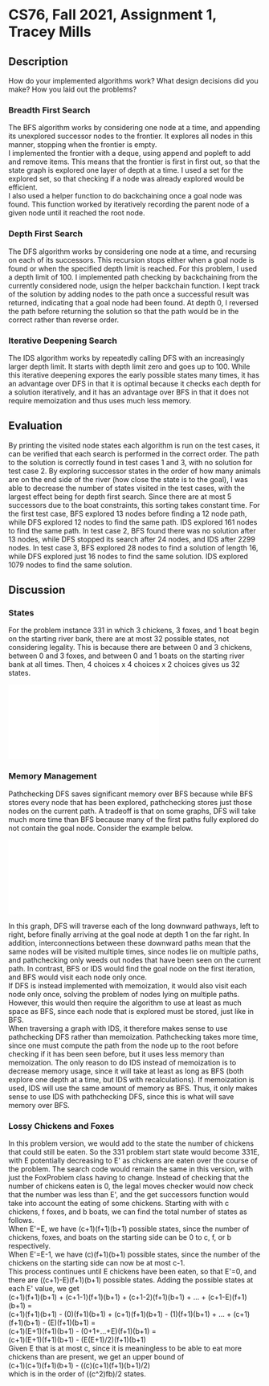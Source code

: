 # CS76, Fall 2021, Assignment 1, Tracey Mills
## Description
How do your implemented algorithms work? What design decisions did you make? How you laid out the problems?
### Breadth First Search
The BFS algorithm works by considering one node at a time, and appending its unexplored successor nodes to the frontier. It explores all nodes in this manner, stopping when the frontier is empty.  
I implemented the frontier with a deque, using append and popleft to add and remove items. This means that the frontier is first in first out, so that the state graph is explored one layer of depth at a time. I used a set for the explored set, so that checking if a node was already explored would be efficient.  
I also used a helper function to do backchaining once a goal node was found. This function worked by iteratively recording the parent node of a given node until it reached the root node.
### Depth First Search
The DFS algorithm works by considering one node at a time, and recursing on each of its successors. This recursion stops either when a goal node is found or when the specified depth limit is reached. For this problem, I used a depth limit of 100. I implemented path checking by backchaining from the currently considered node, usign the helper backchain function. I kept track of the solution by adding nodes to the path once a successful result was returned, indicating that a goal node had been found. At depth 0, I reversed the path before returning the solution so that the path would be in the correct rather than reverse order.
### Iterative Deepening Search
The IDS algorithm works by repeatedly calling DFS with an increasingly larger depth limit. It starts with depth limit zero and goes up to 100. While this iterative deepening expores the early possible states many times, it has an advantage over DFS in that it is optimal because it checks each depth for a solution iteratively, and it has an advantage over BFS in that it does not require memoization and thus uses much less memory.
## Evaluation
By printing the visited node states each algorithm is run on the test cases, it can be verified that each search is performed in the correct order. The path to the solution is correctly found in test cases 1 and 3, with no solution for test case 2.
By exploring successor states in the order of how many animals are on the end side of the river (how close the state is to the goal), I was able to decrease the number of states visited in the test cases, with the largest effect being for depth first search. Since there are at most 5 successors due to the boat constraints, this sorting takes constant time. For the first test case, BFS explored 13 nodes before finding a 12 node path, while DFS explored 12 nodes to find the same path. IDS explored 161 nodes to find the same path. In test case 2, BFS found there was no solution after 13 nodes, while DFS stopped its search after 24 nodes, and IDS after 2299 nodes. In test case 3, BFS explored 28 nodes to find a solution of length 16, while DFS explored just 16 nodes to find the same solution. IDS explored 1079 nodes to find the same solution.
## Discussion
### States
For the problem instance 331 in which 3 chickens, 3 foxes, and 1 boat begin on the starting river bank, there are at most 32 possible states, not considering legality. This is because there are between 0 and 3 chickens, between 0 and 3 foxes, and between 0 and 1 boats on the starting river bank at all times. Then, 4 choices x 4 choices x 2 choices gives us 32 states.

![First three iterations of possible states, starting with state 331. Legal states are colored green, illegal states red.](/figure.pdf)

### Memory Management
Pathchecking DFS saves significant memory over BFS because while BFS stores every node that has been explored, pathchecking stores just those nodes on the current path. A tradeoff is that on some graphs, DFS will take much more time than BFS because many of the first paths fully explored do not contain the goal node. Consider the example below.

![Graph in which successors are explored left to right, with start state S and goal state G.](/DFS_figure.pdf)

In this graph, DFS will traverse each of the long downward pathways, left to right, before finally arriving at the goal node at depth 1 on the far right. In addition, interconnections between these downward paths mean that the same nodes will be visited multiple times, since nodes lie on multiple paths, and pathchecking only weeds out nodes that have been seen on the current path. In contrast, BFS or IDS would find the goal node on the first iteration, and BFS would visit each node only once.  
If DFS is instead implemented with memoization, it would also visit each node only once, solving the problem of nodes lying on multiple paths. However, this would then require the algorithm to use at least as much space as BFS, since each node that is explored must be stored, just like in BFS.  
When traversing a graph with IDS, it therefore makes sense to use pathchecking DFS rather than memoization. Pathchecking takes more time, since one must compute the path from the node up to the root before checking if it has been seen before, but it uses less memory than memoization. The only reason to do IDS instead of memoization is to decrease memory usage, since it will take at least as long as BFS (both explore one depth at a time, but IDS with recalculations). If memoization is used, IDS will use the same amount of memory as BFS. Thus, it only makes sense to use IDS with pathchecking DFS, since this is what will save memory over BFS.

### Lossy Chickens and Foxes
In this problem version, we would add to the state the number of chickens that could still be eaten. So the 331 problem start state would become 331E, with E potentially decreasing to E' as chickens are eaten over the course of the problem. The search code would remain the same in this version, with just the FoxProblem class having to change. Instead of checking that the number of chickens eaten is 0, the legal moves checker would now check that the number was less than E', and the get successors function would take into account the eating of some chickens.
Starting with with c chickens, f foxes, and b boats, we can find the total number of states as follows.  
When E'=E, we have (c+1)(f+1)(b+1) possible states, since the number of chickens, foxes, and boats on the starting side can be 0 to c, f, or b respectively.  
When E'=E-1, we have (c)(f+1)(b+1) possible states, since the number of the chickens on the starting side can now be at most c-1.  
This process continues until E chickens have been eaten, so that E'=0, and there are ((c+1)-E)(f+1)(b+1) possible states.
Adding the possible states at each E' value, we get  
(c+1)(f+1)(b+1) + (c+1-1)(f+1)(b+1) + (c+1-2)(f+1)(b+1) + ... + (c+1-E)(f+1)(b+1) =  
(c+1)(f+1)(b+1) - (0)(f+1)(b+1) + (c+1)(f+1)(b+1) - (1)(f+1)(b+1) + ... + (c+1)(f+1)(b+1) - (E)(f+1)(b+1) =  
(c+1)(E+1)(f+1)(b+1) - (0+1+...+E)(f+1)(b+1) =  
(c+1)(E+1)(f+1)(b+1) - (E(E+1)/2)(f+1)(b+1)  
Given E that is at most c, since it is meaningless to be able to eat more chickens than are present, we get an upper bound of  
(c+1)(c+1)(f+1)(b+1) - ((c)(c+1)(f+1)(b+1)/2)  
which is in the order of ((c^2)fb)/2 states.




